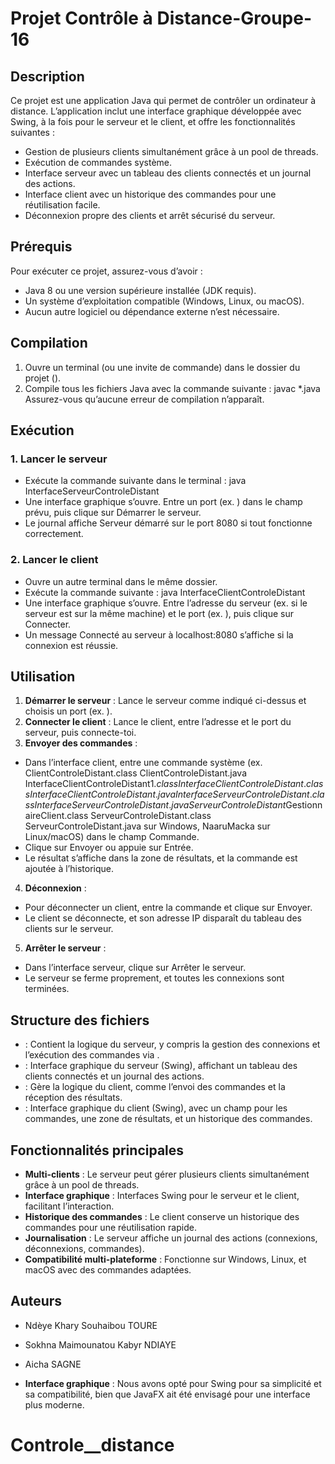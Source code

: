 # Projet Contrôle à Distance-Groupe-16

## Description
Ce projet est une application Java qui permet de contrôler un ordinateur à distance.
L’application inclut une interface graphique développée avec Swing, à la fois pour le serveur et le client, et offre les fonctionnalités suivantes :
- Gestion de plusieurs clients simultanément grâce à un pool de threads.
- Exécution de commandes système.
- Interface serveur avec un tableau des clients connectés et un journal des actions.
- Interface client avec un historique des commandes pour une réutilisation facile.
- Déconnexion propre des clients et arrêt sécurisé du serveur.

## Prérequis
Pour exécuter ce projet, assurez-vous d’avoir :
- Java 8 ou une version supérieure installée (JDK requis).
- Un système d’exploitation compatible (Windows, Linux, ou macOS).
- Aucun autre logiciel ou dépendance externe n’est nécessaire.

## Compilation
1. Ouvre un terminal (ou une invite de commande) dans le dossier du projet ().
2. Compile tous les fichiers Java avec la commande suivante :
   javac *.java
   Assurez-vous qu’aucune erreur de compilation n’apparaît.

## Exécution
### 1. Lancer le serveur
- Exécute la commande suivante dans le terminal :
  java InterfaceServeurControleDistant
- Une interface graphique s’ouvre. Entre un port (ex. ) dans le champ prévu, puis clique sur Démarrer le serveur.
- Le journal affiche Serveur démarré sur le port 8080 si tout fonctionne correctement.

### 2. Lancer le client
- Ouvre un autre terminal dans le même dossier.
- Exécute la commande suivante :
  java InterfaceClientControleDistant
- Une interface graphique s’ouvre. Entre l’adresse du serveur (ex.  si le serveur est sur la même machine) et le port (ex. ), puis clique sur Connecter.
- Un message Connecté au serveur à localhost:8080 s’affiche si la connexion est réussie.

## Utilisation
1. **Démarrer le serveur** : Lance le serveur comme indiqué ci-dessus et choisis un port (ex. ).
2. **Connecter le client** : Lance le client, entre l’adresse et le port du serveur, puis connecte-toi.
3. **Envoyer des commandes** :
 - Dans l’interface client, entre une commande système (ex. ClientControleDistant.class
ClientControleDistant.java
InterfaceClientControleDistant$1.class
InterfaceClientControleDistant.class
InterfaceClientControleDistant.java
InterfaceServeurControleDistant.class
InterfaceServeurControleDistant.java
ServeurControleDistant$GestionnaireClient.class
ServeurControleDistant.class
ServeurControleDistant.java sur Windows, NaaruMacka sur Linux/macOS) dans le champ Commande.
 - Clique sur Envoyer ou appuie sur Entrée.
 - Le résultat s’affiche dans la zone de résultats, et la commande est ajoutée à l’historique.
4. **Déconnexion** :
 - Pour déconnecter un client, entre la commande  et clique sur Envoyer.
 - Le client se déconnecte, et son adresse IP disparaît du tableau des clients sur le serveur.
5. **Arrêter le serveur** :
 - Dans l’interface serveur, clique sur Arrêter le serveur.
 - Le serveur se ferme proprement, et toutes les connexions sont terminées.

## Structure des fichiers
-  : Contient la logique du serveur, y compris la gestion des connexions et l’exécution des commandes via .
-  : Interface graphique du serveur (Swing), affichant un tableau des clients connectés et un journal des actions.
-  : Gère la logique du client, comme l’envoi des commandes et la réception des résultats.
-  : Interface graphique du client (Swing), avec un champ pour les commandes, une zone de résultats, et un historique des commandes.

## Fonctionnalités principales
- **Multi-clients** : Le serveur peut gérer plusieurs clients simultanément grâce à un pool de threads.
- **Interface graphique** : Interfaces Swing pour le serveur et le client, facilitant l’interaction.
- **Historique des commandes** : Le client conserve un historique des commandes pour une réutilisation rapide.
- **Journalisation** : Le serveur affiche un journal des actions (connexions, déconnexions, commandes).
- **Compatibilité multi-plateforme** : Fonctionne sur Windows, Linux, et macOS avec des commandes adaptées.

## Auteurs
- Ndèye Khary Souhaibou TOURE
- Sokhna Maimounatou Kabyr NDIAYE
- Aicha SAGNE


- **Interface graphique** : Nous avons opté pour Swing pour sa simplicité et sa compatibilité, bien que JavaFX ait été envisagé pour une interface plus moderne.

# Controle__distance

